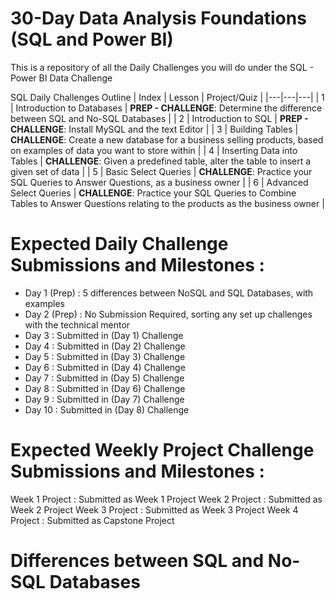 # 30-Day Data Analysis Foundations (SQL and Power BI)
This is a repository of all the Daily Challenges you will do under the SQL - Power BI Data Challenge

SQL Daily Challenges Outline
| Index | Lesson | Project/Quiz |
|---|---|---|
| 1 | Introduction to Databases | **PREP - CHALLENGE**: Determine the difference between SQL and No-SQL Databases |
| 2 | Introduction to SQL  | **PREP - CHALLENGE**: Install MySQL and the text Editor |
| 3 | Building Tables | **CHALLENGE**: Create a new database for a business selling products, based on examples of data you want to store within |
| 4 | Inserting Data into Tables |  **CHALLENGE**: Given a predefined table, alter the table to insert a given set of data |
| 5 | Basic Select Queries |  **CHALLENGE**: Practice your SQL Queries to Answer Questions, as a business owner |
| 6 | Advanced Select Queries |  **CHALLENGE**: Practice your SQL Queries to Combine Tables to Answer Questions relating to the products as the business owner |

# Expected Daily Challenge Submissions and Milestones :
- Day 1 (Prep) : 5 differences between NoSQL and SQL Databases, with examples
- Day 2 (Prep) : No Submission Required, sorting any set up challenges with the technical mentor
- Day 3 : Submitted in (Day 1) Challenge
- Day 4 : Submitted in (Day 2) Challenge
- Day 5 : Submitted in (Day 3) Challenge
- Day 6 : Submitted in (Day 4) Challenge
- Day 7 : Submitted in (Day 5) Challenge
- Day 8 : Submitted in (Day 6) Challenge
- Day 9 : Submitted in (Day 7) Challenge
- Day 10 : Submitted in (Day 8) Challenge
  
# Expected Weekly Project Challenge Submissions and Milestones :
Week 1 Project : Submitted as Week 1 Project 
Week 2 Project : Submitted as Week 2 Project 
Week 3 Project : Submitted as Week 3 Project 
Week 4 Project : Submitted as Capstone Project 

# Differences between SQL and No-SQL Databases 
